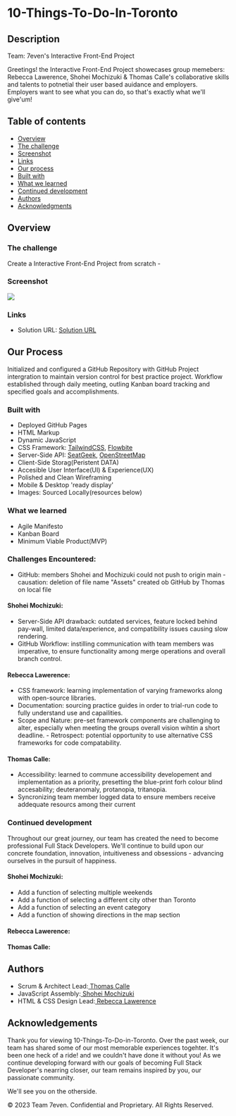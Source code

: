 # 10-Things-To-Do-In-Toronto 

## Description

Team: 7even's Interactive Front-End Project

Greetings! the Interactive Front-End Project showecases group memebers: Rebecca Lawerence, Shohei Mochizuki & Thomas Calle's collaborative skills and talents to potnetial their user based auidance and employers. Employers want to see what you can do, so that's exactly what we'll give'um!

## Table of contents

- [Overview](#overview)
- [The challenge](#the-challenge)
- [Screenshot](#screenshot)
- [Links](#links)
- [Our process](#our-process)
- [Built with](#built-with)
- [What we learned](#what-we-learned)
- [Continued development](#continued-development)
- [Authors](#authors)
- [Acknowledgments](#acknowledgments)


## Overview

### The challenge

Create a Interactive Front-End Project from scratch - 

### Screenshot

![](./assets/image/.png)

### Links

- Solution URL: [Solution URL](https://thomascalle.github.io/10-Things-To-Do-In-Toronto/)


## Our Process

Initialized and configured a GitHub Repository with GitHub Project intergration to maintain version control for best practice project. Workflow established through daily meeting, outling Kanban board tracking and specified goals and accomplishments.


### Built with
- Deployed GitHub Pages
- HTML Markup
- Dynamic JavaScript
- CSS Framework: [ TailwindCSS](https://v2.tailwindcss.com/docs), [Flowbite](https://flowbite.com/docs/getting-started/quickstart/)
- Server-Side API: [ SeatGeek](https://platform.seatgeek.com/), [ OpenStreetMap](https://www.openstreetmap.org/about)
- Client-Side Storag(Peristent DATA)
- Accesible User Interface(UI) & Experience(UX)
- Polished and Clean Wireframing
- Mobile & Desktop 'ready display'
- Images: Sourced Locally(resources below)

### What we learned

- Agile Manifesto
- Kanban Board
- Minimum Viable Product(MVP)

### Challenges Encountered:
- GitHub: members Shohei and Mochizuki could not push to origin main - causation: deletion of file name "Assets" created ob GitHub by Thomas on local file
#### Shohei Mochizuki:
- Server-Side API drawback: outdated services, feature locked behind pay-wall, limited data/experience, and compatibility issues causing slow rendering.
- GitHub Workflow: instilling communication with team members was imperative, to ensure functionality among merge operations and overall branch control.
#### Rebecca Lawerence:
- CSS framework: learning implementation of varying frameworks along with open-source libraries.
- Documentation: sourcing practice guides in order to trial-run code to fully understand use and capailities.
- Scope and Nature: pre-set framework components are challenging to alter, especially when meeting the groups overall vision wihtin a short deadline. - Retrospect: potential opportunity to use alternative CSS frameworks for code compatability.
#### Thomas Calle: 
- Accessibility: learned to commune accessibility developement and implementation as a priority, presetting the blue-print forh  colour blind accesability; deuteranomaly, protanopia, tritanopia. 
- Syncronizing team member logged data to ensure members receive addequate resourcs among their current 

### Continued development

Throughout our great journey, our team has created the need to become professional Full Stack Developers. We'll continue to build upon our concrete foundation, innovation, intuitiveness and obsessions - advancing ourselves in the pursuit of happiness.

#### Shohei Mochizuki:
- Add a function of selecting multiple weekends
- Add a function of selecting a different city other than Toronto
- Add a function of selecting an event category
- Add a function of showing directions in the map section
#### Rebecca Lawerence:
#### Thomas Calle: 

## Authors

- Scrum & Architect Lead:[ Thomas Calle](https://github.com/ThomasCalle)
- JavaScript Assembly:[ Shohei Mochizuki](https://github.com/shohei-mochizuki)
- HTML & CSS Design Lead:[ Rebecca Lawerence](https://github.com/rkml14)

## Acknowledgements
Thank you for viewing 10-Things-To-Do-in-Toronto. Over the past week, our team has shared some of our most memorable experiences togehter. It's been one heck of a ride! and we couldn't have done it without you! As we continue developing forward with our goals of becoming Full Stack Developer's nearring closer, our team remains inspired by you, our passionate community. 

We'll see you on the otherside.

© 2023 Team 7even. Confidential and Proprietary. All Rights Reserved.
